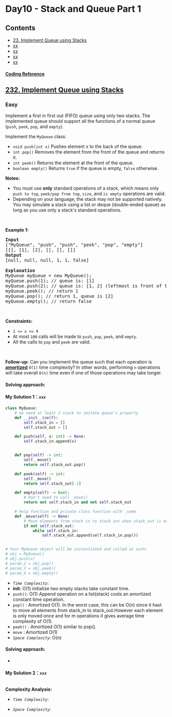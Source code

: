 # Day10 - Stack and Queue Part 1

## Contents
* [23. Implement Queue using Stacks](#232)
* [xx](#)
* [xx](#)
* [xx](#)
* [xx](#)

#### [Coding Reference](https://programmercarl.com/0344.%E5%8F%8D%E8%BD%AC%E5%AD%97%E7%AC%A6%E4%B8%B2.html)

<h2 id = "232"><a href="https://leetcode.com/problems/implement-queue-using-stacks">232. Implement Queue using Stacks</a></h2><h3>Easy</h3><p>Implement a first in first out (FIFO) queue using only two stacks. The implemented queue should support all the functions of a normal queue (<code>push</code>, <code>peek</code>, <code>pop</code>, and <code>empty</code>).</p>

<p>Implement the <code>MyQueue</code> class:</p>

<ul>
	<li><code>void push(int x)</code> Pushes element x to the back of the queue.</li>
	<li><code>int pop()</code> Removes the element from the front of the queue and returns it.</li>
	<li><code>int peek()</code> Returns the element at the front of the queue.</li>
	<li><code>boolean empty()</code> Returns <code>true</code> if the queue is empty, <code>false</code> otherwise.</li>
</ul>

<p><strong>Notes:</strong></p>

<ul>
	<li>You must use <strong>only</strong> standard operations of a stack, which means only <code>push to top</code>, <code>peek/pop from top</code>, <code>size</code>, and <code>is empty</code> operations are valid.</li>
	<li>Depending on your language, the stack may not be supported natively. You may simulate a stack using a list or deque (double-ended queue) as long as you use only a stack&#39;s standard operations.</li>
</ul>

<p>&nbsp;</p>
<p><strong class="example">Example 1:</strong></p>

<pre>
<strong>Input</strong>
[&quot;MyQueue&quot;, &quot;push&quot;, &quot;push&quot;, &quot;peek&quot;, &quot;pop&quot;, &quot;empty&quot;]
[[], [1], [2], [], [], []]
<strong>Output</strong>
[null, null, null, 1, 1, false]

<strong>Explanation</strong>
MyQueue myQueue = new MyQueue();
myQueue.push(1); // queue is: [1]
myQueue.push(2); // queue is: [1, 2] (leftmost is front of the queue)
myQueue.peek(); // return 1
myQueue.pop(); // return 1, queue is [2]
myQueue.empty(); // return false
</pre>

<p>&nbsp;</p>
<p><strong>Constraints:</strong></p>

<ul>
	<li><code>1 &lt;= x &lt;= 9</code></li>
	<li>At most <code>100</code>&nbsp;calls will be made to <code>push</code>, <code>pop</code>, <code>peek</code>, and <code>empty</code>.</li>
	<li>All the calls to <code>pop</code> and <code>peek</code> are valid.</li>
</ul>

<p>&nbsp;</p>
<p><strong>Follow-up:</strong> Can you implement the queue such that each operation is <strong><a href="https://en.wikipedia.org/wiki/Amortized_analysis" target="_blank">amortized</a></strong> <code>O(1)</code> time complexity? In other words, performing <code>n</code> operations will take overall <code>O(n)</code> time even if one of those operations may take longer.</p>

#### Solving approach:


#### My Solution 1：_`xxx`_
```python
class MyQueue:
    # we need at least 2 stack to imitate queue's property
    def __init__(self):
        self.stack_in = []
        self.stack_out = []

    def push(self, x: int) -> None:
        self.stack_in.append(x)


    def pop(self) -> int:
        self._move()
        return self.stack_out.pop()

    def peek(self) -> int:
        self._move()
        return self.stack_out[-1]

    def empty(self) -> bool:
        # Don't need to call _move()
        return not self.stack_in and not self.stack_out

    # help function and private class function with _name
    def _move(self) -> None:
        # Move elements from stack in to stack out when stack_out is empty
        if not self.stack_out:
            while self.stack_in:
                self.stack_out.append(self.stack_in.pop())


# Your MyQueue object will be instantiated and called as such:
# obj = MyQueue()
# obj.push(x)
# param_2 = obj.pop()
# param_3 = obj.peek()
# param_4 = obj.empty()

```

- *`Time Complexity`*:
- __init__: O(1) initialize two empty stacks take constant time.
- `push()`: O(1) Append operation on a list(stack) costs an amortized constant time operation.
- `pop()` : Amortized O(1). In the worst case, this can be O(n) since it hast to move all elements from stack_in to stack_out.However each element is only moved once
and for m operations it gives average time complexity of O(1).
-  `peek()` : Amortized O(1) similar to pop().
-  `move` : Amortized O(1)
- *`Space Complexity`*:
O(n)

#### Solving approach:
- 
#### My Solution 2：_`xxx`_
```python


```

**Complexity Analysis:**

- *`Time Complexity`*:

- *`Space Complexity`*:








